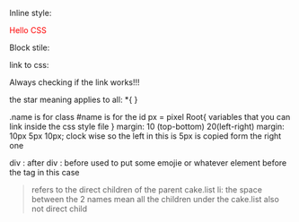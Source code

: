 Inline style:

<div style ="color: red"> Hello CSS </div>

Block stile:

<Style>
    div {
        background color: green;
    }
</Style>

link to css:

<link rel="stylesheet" href="style.css"> Always checking if the link works!!!

the star meaning applies to all:
\*{
}

.name is for class
#name is for the id
px = pixel
Root{
variables that you can link inside the css style file
}
margin: 10 (top-bottom) 20(left-right)
margin: 10px 5px 10px; clock wise so the left in this is 5px is copied form the right one

div : after
div : before used to put some emojie or whatever element before the tag in this case <div>

> refers to the direct children of the parent
> cake.list li: the space between the 2 names mean all the children under the cake.list also not direct child
